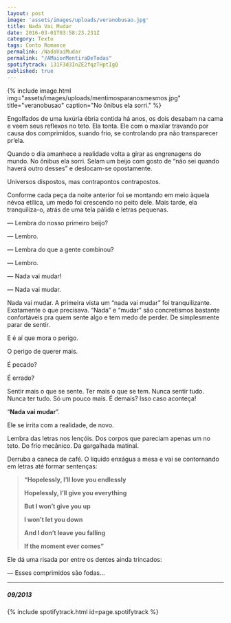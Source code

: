 ```yaml
---
layout: post
image: 'assets/images/uploads/veranobusao.jpg'
title: Nada Vai Mudar
date: 2016-03-01T03:58:23.231Z
category: Texto
tags: Conto Romance
permalink: /NadaVaiMudar
permalink: "/AMaiorMentiraDeTodas"
spotifytrack: 131F3d3InZE2fqzTHptIgQ
published: true
---
```


{% include image.html
            img="assets/images/uploads/mentimosparanosmesmos.jpg"
            title="veranobusao"
            caption="No ônibus ela sorri."
%}

Engolfados de uma luxúria ébria contida há anos, os dois desabam na cama e veem seus reflexos no teto. Ela tonta. Ele com o maxilar travando por causa dos comprimidos, suando frio, se controlando pra não transparecer pr’ela.

Quando o dia amanhece a realidade volta a girar as engrenagens do mundo. No ônibus ela sorri. Selam um beijo com gosto de “não sei quando haverá outro desses” e deslocam-se opostamente.

Universos dispostos, mas contrapontos contrapostos.

Conforme cada peça da noite anterior foi se montando em meio àquela névoa etílica, um medo foi crescendo no peito dele. Mais tarde, ela tranquiliza-o, atrás de uma tela pálida e letras pequenas.

— Lembra do nosso primeiro beijo?

— Lembro.

— Lembra do que a gente combinou?

— Lembro.

— Nada vai mudar!

— Nada vai mudar.

Nada vai mudar. A primeira vista um “nada vai mudar” foi tranquilizante. Exatamente o que precisava. “Nada” e “mudar” são concretismos bastante confortáveis pra quem sente algo e tem medo de perder. De simplesmente parar de sentir.

E é aí que mora o perigo.

O perigo de querer mais.

É pecado?

É errado?

Sentir mais o que se sente. Ter mais o que se tem. Nunca sentir tudo. Nunca ter tudo. Só um pouco mais. É demais? Isso caso aconteça!

“**Nada vai mudar**”.

Ele se irrita com a realidade, de novo.

Lembra das letras nos lençóis. Dos corpos que pareciam apenas um no teto. Do frio mecânico. Da gargalhada matinal.

Derruba a caneca de café. O líquido enxágua a mesa e vai se contornando em letras até formar sentenças:

> **“Hopelessly, I’ll love you endlessly**
>
> **Hopelessly, I’ll give you everything**
>
> **But I won’t give you up**
>
> **I won’t let you down**
>
> **And I don’t leave you falling**
>
> **If the moment ever comes”**

Ele dá uma risada por entre os dentes ainda trincados:

— Esses comprimidos são fodas…

---

##### *09/2013*

{% include spotifytrack.html id=page.spotifytrack %}
